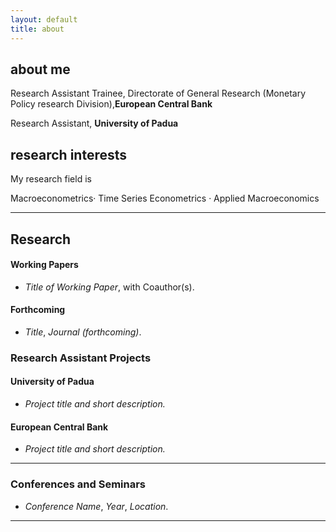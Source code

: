 ```yaml
---
layout: default
title: about
---
```


## about me
Research Assistant Trainee, Directorate of General Research (Monetary Policy research Division),**European Central Bank**

Research Assistant, **University of Padua**

## research interests
My research field is


Macroeconometrics· Time Series Econometrics · Applied Macroeconomics

---

## Research

#### Working Papers
- *Title of Working Paper*, with Coauthor(s).

#### Forthcoming
- *Title*, *Journal (forthcoming)*.

### Research Assistant Projects

#### University of Padua
- *Project title and short description.*

#### European Central Bank
- *Project title and short description.*


---

### Conferences and Seminars
- *Conference Name*, *Year*, *Location*.

---

